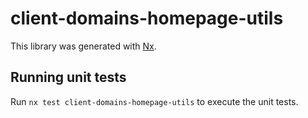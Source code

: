 # client-domains-homepage-utils

This library was generated with [Nx](https://nx.dev).

## Running unit tests

Run `nx test client-domains-homepage-utils` to execute the unit tests.
